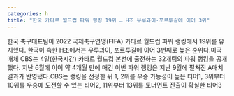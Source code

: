 ```yaml
---
categories: h
title: "한국 카타르 월드컵 파워 랭킹 19위 … H조 우루과이·포르투갈에 이어 3위"
---
```

한국 축구대표팀이 2022 국제축구연맹(FIFA) 카타르 월드컵 파워 랭킹에서 19위를 유지했다. 한국이 속한 H조에서는 우루과이, 포르투갈에 이어 3번째로 높은 순위다.미국 매체 CBS는 4일(한국시간) 카타르 월드컵 본선에 출전하는 32개팀의 파워 랭킹을 공개했다. 지난 6월에 이어 약 4개월 만에 매긴 이번 파워 랭킹은 지난 9월에 펼쳐진 A매치 결과가 반영됐다.CBS는 랭킹을 선정한 뒤 1, 2위를 우승 가능성이 높은 티어1, 3위부터 10위를 우승에 도전할 수 있는 티어2, 11위부터 13위를 토너먼트 진출이 확실한 티어3